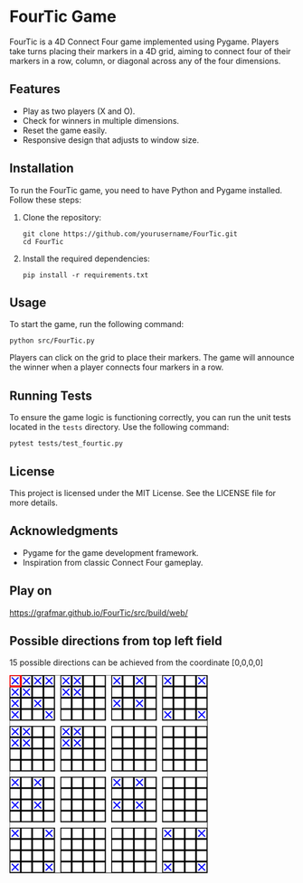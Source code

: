 # FourTic Game

FourTic is a 4D Connect Four game implemented using Pygame. Players take turns placing their markers in a 4D grid, aiming to connect four of their markers in a row, column, or diagonal across any of the four dimensions.

## Features

- Play as two players (X and O).
- Check for winners in multiple dimensions.
- Reset the game easily.
- Responsive design that adjusts to window size.

## Installation

To run the FourTic game, you need to have Python and Pygame installed. Follow these steps:

1. Clone the repository:
   ```
   git clone https://github.com/yourusername/FourTic.git
   cd FourTic
   ```

2. Install the required dependencies:
   ```
   pip install -r requirements.txt
   ```

## Usage

To start the game, run the following command:
```
python src/FourTic.py
```

Players can click on the grid to place their markers. The game will announce the winner when a player connects four markers in a row.

## Running Tests

To ensure the game logic is functioning correctly, you can run the unit tests located in the `tests` directory. Use the following command:
```
pytest tests/test_fourtic.py
```

## License

This project is licensed under the MIT License. See the LICENSE file for more details.

## Acknowledgments

- Pygame for the game development framework.
- Inspiration from classic Connect Four gameplay.


## Play on

https://grafmar.github.io/FourTic/src/build/web/

## Possible directions from top left field
15 possible directions can be achieved from the coordinate [0,0,0,0]

<svg width="400" height="400" xmlns="http://www.w3.org/2000/svg">
  <defs>
    <pattern id="patt1" x="0" y="0" width="20" height="20" patternUnits="userSpaceOnUse">
      <rect width="20" height="20" x="0" y="00" style="fill:white;stroke-width:3;stroke:black" />
    </pattern>
  </defs>
  <defs>
    <pattern id="field1" x="0" y="0" width="90" height="90" patternUnits="userSpaceOnUse">
	  <rect width="80" height="80" x="0" y="0" stroke="black" fill="url(#patt1)" />
    </pattern>
  </defs>
  <defs>
    <pattern id="cross" x="0" y="0" width="20" height="20" patternUnits="userSpaceOnUse">
      <line x1="4" y1="4" x2="16" y2="16" style="stroke:blue;stroke-width:2" />
	   <line x1="4" y1="16" x2="16" y2="4" style="stroke:blue;stroke-width:2" />
    </pattern>
  </defs>
  <rect width="350" height="350" x="0" y="0" stroke="black" fill="url(#field1)" />
  <rect width="20" height="20" x="0" y="0" stroke="red" fill="url(#cross)" style="stroke-width:3" transform="translate(0 0)"/>
  // 1,0,0,0
  <rect width="20" height="20" x="0" y="0" stroke="none" fill="url(#cross)"  transform="translate(20 0)"/>
  <rect width="20" height="20" x="0" y="0" stroke="none" fill="url(#cross)"  transform="translate(40 0)"/>
  <rect width="20" height="20" x="0" y="0" stroke="none" fill="url(#cross)"  transform="translate(60 0)"/>
  // 0,1,0,0
  <rect width="20" height="20" x="0" y="0" stroke="none" fill="url(#cross)" transform="translate(0 20)"/>
  <rect width="20" height="20" x="0" y="0" stroke="none" fill="url(#cross)" transform="translate(0 40)"/>
  <rect width="20" height="20" x="0" y="0" stroke="none" fill="url(#cross)"  transform="translate(0 60)"/>
  // 1,1,0,0
  <rect width="20" height="20" x="0" y="0" stroke="none" fill="url(#cross)" transform="translate(20 20)"/>
  <rect width="20" height="20" x="0" y="0" stroke="none" fill="url(#cross)" transform="translate(40 40)"/>
  <rect width="20" height="20" x="0" y="0" stroke="none" fill="url(#cross)"  transform="translate(60 60)"/>
  // 0,0,1,0
  <rect width="20" height="20" x="0" y="0" stroke="none" fill="url(#cross)"  transform="translate(90 0)"/>
  <rect width="20" height="20" x="0" y="0" stroke="none" fill="url(#cross)"  transform="translate(180 0)"/>
  <rect width="20" height="20" x="0" y="0" stroke="none" fill="url(#cross)"  transform="translate(270 0)"/>
  // 1,0,1,0
  <rect width="20" height="20" x="0" y="0" stroke="none" fill="url(#cross)"  transform="translate(110 0)"/>
  <rect width="20" height="20" x="0" y="0" stroke="none" fill="url(#cross)"  transform="translate(220 0)"/>
  <rect width="20" height="20" x="0" y="0" stroke="none" fill="url(#cross)"  transform="translate(330 0)"/>
  // 0,1,1,0
  <rect width="20" height="20" x="0" y="0" stroke="none" fill="url(#cross)"  transform="translate(90 20)"/>
  <rect width="20" height="20" x="0" y="0" stroke="none" fill="url(#cross)"  transform="translate(180 40)"/>
  <rect width="20" height="20" x="0" y="0" stroke="none" fill="url(#cross)"  transform="translate(270 60)"/>
  // 1,1,1,0
  <rect width="20" height="20" x="0" y="0" stroke="none" fill="url(#cross)"  transform="translate(110 20)"/>
  <rect width="20" height="20" x="0" y="0" stroke="none" fill="url(#cross)"  transform="translate(220 40)"/>
  <rect width="20" height="20" x="0" y="0" stroke="none" fill="url(#cross)"  transform="translate(330 60)"/>
  // 0,0,0,1
  <rect width="20" height="20" x="0" y="0" stroke="none" fill="url(#cross)"  transform="translate(0 90)"/>
  <rect width="20" height="20" x="0" y="0" stroke="none" fill="url(#cross)"  transform="translate(0 180)"/>
  <rect width="20" height="20" x="0" y="0" stroke="none" fill="url(#cross)"  transform="translate(0 270)"/>
  // 1,0,0,1
  <rect width="20" height="20" x="0" y="0" stroke="none" fill="url(#cross)"  transform="translate(20 90)"/>
  <rect width="20" height="20" x="0" y="0" stroke="none" fill="url(#cross)"  transform="translate(40 180)"/>
  <rect width="20" height="20" x="0" y="0" stroke="none" fill="url(#cross)"  transform="translate(60 270)"/>
  // 0,1,0,1
  <rect width="20" height="20" x="0" y="0" stroke="none" fill="url(#cross)"  transform="translate(0 110)"/>
  <rect width="20" height="20" x="0" y="0" stroke="none" fill="url(#cross)"  transform="translate(0 220)"/>
  <rect width="20" height="20" x="0" y="0" stroke="none" fill="url(#cross)"  transform="translate(0 330)"/>
  // 1,1,0,1
  <rect width="20" height="20" x="0" y="0" stroke="none" fill="url(#cross)"  transform="translate(20 110)"/>
  <rect width="20" height="20" x="0" y="0" stroke="none" fill="url(#cross)"  transform="translate(40 220)"/>
  <rect width="20" height="20" x="0" y="0" stroke="none" fill="url(#cross)"  transform="translate(60 330)"/>
  // 0,0,1,1
  <rect width="20" height="20" x="0" y="0" stroke="none" fill="url(#cross)"  transform="translate(90 90)"/>
  <rect width="20" height="20" x="0" y="0" stroke="none" fill="url(#cross)"  transform="translate(180 180)"/>
  <rect width="20" height="20" x="0" y="0" stroke="none" fill="url(#cross)"  transform="translate(270 270)"/>
  // 1,0,1,1
  <rect width="20" height="20" x="0" y="0" stroke="none" fill="url(#cross)"  transform="translate(110 90)"/>
  <rect width="20" height="20" x="0" y="0" stroke="none" fill="url(#cross)"  transform="translate(220 180)"/>
  <rect width="20" height="20" x="0" y="0" stroke="none" fill="url(#cross)"  transform="translate(330 270)"/>
  // 0,1,1,1
  <rect width="20" height="20" x="0" y="0" stroke="none" fill="url(#cross)"  transform="translate(90 110)"/>
  <rect width="20" height="20" x="0" y="0" stroke="none" fill="url(#cross)"  transform="translate(180 220)"/>
  <rect width="20" height="20" x="0" y="0" stroke="none" fill="url(#cross)"  transform="translate(270 330)"/>
  // 1,1,1,1
  <rect width="20" height="20" x="0" y="0" stroke="none" fill="url(#cross)"  transform="translate(110 110)"/>
  <rect width="20" height="20" x="0" y="0" stroke="none" fill="url(#cross)"  transform="translate(220 220)"/>
  <rect width="20" height="20" x="0" y="0" stroke="none" fill="url(#cross)"  transform="translate(330 330)"/>
</svg>

